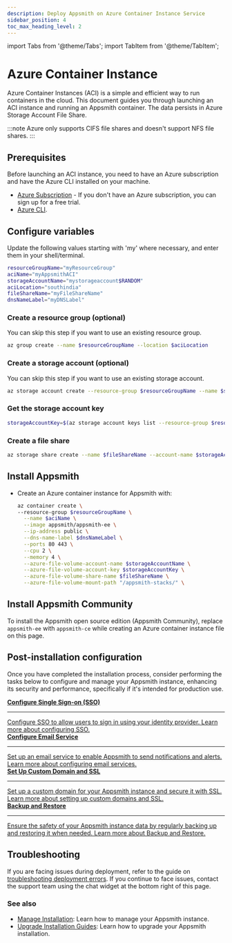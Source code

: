 ```yaml
---
description: Deploy Appsmith on Azure Container Instance Service
sidebar_position: 4
toc_max_heading_level: 2
---
```


import Tabs from '@theme/Tabs';
import TabItem from '@theme/TabItem';

# Azure Container Instance

Azure Container Instances (ACI) is a simple and efficient way to run containers in the cloud. This document guides you through launching an ACI instance and running an Appsmith container. The data persists in Azure Storage Account File Share.

:::note
Azure only supports CIFS file shares and doesn't support NFS file shares.
:::

## Prerequisites​

Before launching an ACI instance, you need to have an Azure subscription and have the Azure CLI installed on your machine.

- [Azure Subscription](https://azure.com/free) - If you don't have an Azure subscription, you can sign up for a free trial.
- [Azure CLI](https://learn.microsoft.com/en-us/cli/azure).

## Configure variables

Update the following values starting with 'my' where necessary, and enter them in your shell/terminal.

```bash
resourceGroupName="myResourceGroup"
aciName="myAppsmithACI"
storageAccountName="mystorageaccount$RANDOM"
aciLocation="southindia"
fileShareName="myFileShareName"
dnsNameLabel="myDNSLabel"
```

### Create a resource group (optional)

You can skip this step if you want to use an existing resource group.

```bash
az group create --name $resourceGroupName --location $aciLocation
```

### Create a storage account (optional)

You can skip this step if you want to use an existing storage account.

```bash
az storage account create --resource-group $resourceGroupName --name $storageAccountName --location $aciLocation --sku Standard_LRS
```

### Get the storage account key

```bash
storageAccountKey=$(az storage account keys list --resource-group $resourceGroupName --account-name $storageAccountName --query "[0].value"  --output tsv)
```

### Create a file share

```bash
az storage share create --name $fileShareName --account-name $storageAccountName --account-key $storageAccountKey
```

## Install Appsmith

- Create an Azure container instance for Appsmith with: 

  ```bash
  az container create \
  --resource-group $resourceGroupName \
  	--name $aciName \
  	--image appsmith/appsmith-ee \
  	--ip-address public \
  	--dns-name-label $dnsNameLabel \
  	--ports 80 443 \
  	--cpu 2 \
  	--memory 4 \
  	--azure-file-volume-account-name $storageAccountName \
  	--azure-file-volume-account-key $storageAccountKey \
  	--azure-file-volume-share-name $fileShareName \
  	--azure-file-volume-mount-path "/appsmith-stacks/" \
  ```

## Install Appsmith Community

To install the Appsmith open source edition (Appsmith Community), replace `appsmith-ee` with `appsmith-ce` while creating an Azure container instance file on this page.


## Post-installation configuration

Once you have completed the installation process, consider performing the tasks below to configure and manage your Appsmith instance, enhancing its security and performance, specifically if it's intended for production use.
<br/>
<div className="containerGridSampleApp">
  <a className="containerAnchor containerColumnSampleApp columnGrid column-one" href="/getting-started/setup/instance-configuration/authentication">
    <div className="containerHead">
      <div className="containerHeading">
        <strong>Configure Single Sign-on (SSO)</strong>
      </div>
    </div>
    <hr className="gradient-hr" />
    <div className="containerDescription">
      Configure SSO to allow users to sign in using your identity provider. Learn more about configuring SSO.
    </div>
  </a>

  <a className="containerAnchor containerColumnSampleApp columnGrid column-two" href="/getting-started/setup/instance-configuration/email">
    <div className="containerHead">
      <div className="containerHeading">
        <strong>Configure Email Service</strong>
      </div>
    </div>
    <hr className="gradient-hr" />
    <div className="containerDescription">
      Set up an email service to enable Appsmith to send notifications and alerts. Learn more about configuring email services.
    </div>
  </a>
</div>

<div className="containerGridSampleApp">
  <a className="containerAnchor containerColumnSampleApp columnGrid column-one" href="/getting-started/setup/instance-configuration/custom-domain">
    <div className="containerHead">
      <div className="containerHeading">
        <strong>Set Up Custom Domain and SSL</strong>
      </div>
    </div>
    <hr className="gradient-hr" />
    <div className="containerDescription">
      Set up a custom domain for your Appsmith instance and secure it with SSL. Learn more about setting up custom domains and SSL.
    </div>
  </a>

  <a className="containerAnchor containerColumnSampleApp columnGrid column-two" href="/getting-started/setup/instance-management/appsmithctl">
    <div className="containerHead">
      <div className="containerHeading">
        <strong>Backup and Restore</strong>
      </div>
    </div>
    <hr className="gradient-hr" />
    <div className="containerDescription">
      Ensure the safety of your Appsmith instance data by regularly backing up and restoring it when needed. Learn more about Backup and Restore.
    </div>
  </a>
</div>

## Troubleshooting

If you are facing issues during deployment, refer to the guide on [troubleshooting deployment errors](/help-and-support/troubleshooting-guide/deployment-errors). If you continue to face issues, contact the support team using the chat widget at the bottom right of this page.

### See also

- [Manage Installation](/getting-started/setup/instance-configuration): Learn how to manage your Appsmith instance.
- [Upgrade Installation Guides](/getting-started/setup/instance-management/): Learn how to upgrade your Appsmith installation.

